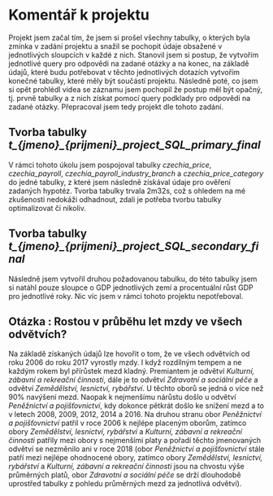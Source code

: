 # Komentář k projektu

Projekt jsem začal tím, že jsem si prošel všechny tabulky, o kterých byla zmínka v zadání projektu a snažil se pochopit údaje obsažené v jednotlivých sloupcích v každé z nich. Stanovil jsem si postup, že vytvořím jednotlivé query pro odpovědi na zadané otázky a na konec, na základě údajů, které budu potřebovat v těchto jednotlivých dotazích vytvořím konečné tabulky, které měly být součástí projektu. Následně poté, co jsem si opět prohlédl videa se záznamu jsem pochopil že postup měl být opačný, tj. prvně tabulky a z nich získat pomocí query podklady pro odpovědi na zadané otázky. Přepracoval jsem tedy projekt dle tohoto zadání.

## Tvorba tabulky *t_{jmeno}_{prijmeni}_project_SQL_primary_final*

V rámci tohoto úkolu jsem pospojoval tabulky *czechia_price*, *czechia_payroll*, *czechia_payroll_industry_branch* a *czechia_price_category* do jedné tabulky, z které jsem následně získával údaje pro ověření zadaných hypotéz. Tvorba tabulky trvala 2m32s, což s ohledem na mé zkušenosti nedokáži odhadnout, zdali je potřeba tvorbu tabulky optimalizovat či nikoliv.

## Tvorba tabulky *t_{jmeno}_{prijmeni}_project_SQL_secondary_final*

Následně jsem vytvořil druhou požadovanou tabulku, do této tabulky jsem si natáhl pouze sloupce o GDP jednotlivých zemí a procentuální růst GDP pro jednotlivé roky. Nic víc jsem v rámci tohoto projektu nepotřeboval.

## Otázka : Rostou v průběhu let mzdy ve všech odvětvích?

Na základě získaných údajů lze hovořit o tom, že ve všech odvětvích od roku 2006 do roku 2017 vyrostly mzdy. I když rozdílným tempem a ne každým rokem byl přírůstek mezd kladný. Premiantem je odvětví *Kulturní, zábavní a rekreační činnosti*, dále je to odvětví *Zdravotní a sociální péče* a odvětví *Zemědělství, lesnictví, rybářství*. U těchto oborů se jedná o více než 90% navýšení mezd. Naopak k nejmenšímu nárůstu došlo u odvětví *Peněžnictví a pojišťovnictví*, kdy dokonce pětkrát došlo ke snížení mezd a to v letech 2008, 2009, 2012, 2014 a 2016. Na druhou stranu obor *Peněžnictví a pojišťovnictví* patřil v roce 2006 k nejlépe placeným oborům, zatímco obory *Zemědělství, lesnictví, rybářství* a *Kulturní, zábavní a rekreační činnosti* patřily mezi obory s nejmenšími platy a pořadí těchto jmenovaných odvětví se nezměnilo ani v roce 2018 (obor *Peněžnictví a pojišťovnictví* stále patří mezi nejlépe ohodnocené obory, zatímco obory *Zemědělství, lesnictví, rybářství* a *Kulturní, zábavní a rekreační činnosti* jsou na chvostu výše průměrných platů, obor *Zdravotní a sociální péče* se drží dlouhodobě uprostřed tabulky z pohledu průměrných mezd za jednotlivá odvětví).
